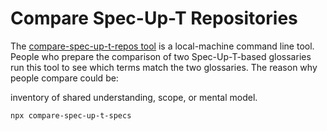 # Compare Spec-Up-T Repositories

The [compare-spec-up-t-repos tool](https://github.com/kordwarshuis/compare-spec-up-t-repos/blob/main/README.md) is a local-machine command line tool. People who prepare the comparison of two Spec-Up-T-based glossaries run this tool to see which terms match the two glossaries. The reason why people compare could be:

inventory of shared understanding, scope, or mental model.

```bash
npx compare-spec-up-t-specs
```
